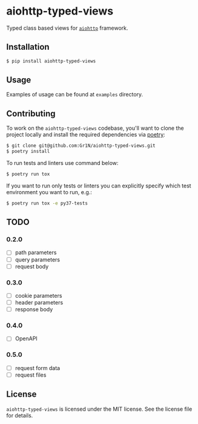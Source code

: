 # aiohttp-typed-views

Typed class based views for [`aiohttp`](https://aiohttp.readthedocs.io/) framework.

## Installation

```sh
$ pip install aiohttp-typed-views
```

## Usage

Examples of usage can be found at `examples` directory.

## Contributing

To work on the `aiohttp-typed-views` codebase, you'll want to clone the project locally and install the required dependencies via [poetry](https://poetry.eustace.io):

```sh
$ git clone git@github.com:Gr1N/aiohttp-typed-views.git
$ poetry install
```

To run tests and linters use command below:

```sh
$ poetry run tox
```

If you want to run only tests or linters you can explicitly specify which test environment you want to run, e.g.:

```sh
$ poetry run tox -e py37-tests
```

## TODO

### 0.2.0

* [ ] path parameters
* [ ] query parameters
* [ ] request body

### 0.3.0

* [ ] cookie parameters
* [ ] header parameters
* [ ] response body

### 0.4.0

* [ ] OpenAPI

### 0.5.0

* [ ] request form data
* [ ] request files

## License

`aiohttp-typed-views` is licensed under the MIT license. See the license file for details.
